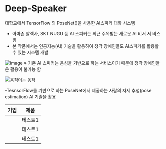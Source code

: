 # Deep-Speaker
대학교에서 TensorFlow 의 PoseNet()을 사용한 AI스피커 대화 시스템

- 아마존 알렉사, SKT NUGU 등 AI 스피커는 최근 주목받는 새로운 AI 비서 서    비스 임
- 본 작품에서는 인공지능(AI) 기술을 활용하여 청각 장애인들도 AI스피커를     활용할 수 있는 시스템 개발 

![image](https://user-images.githubusercontent.com/58585968/98901170-a55fb600-24f6-11eb-9cb5-a29930df3999.png)
※ 기존 AI 스피커는 음성을 기반으로 하는 서비스이기 때문에 청각 장애인들은 활용이 불가능 함

![움직이는 동작](https://user-images.githubusercontent.com/58585968/98902186-8a8e4100-24f8-11eb-9a24-bb31c4651ec9.gif)

-TesnsorFlow를 기반으로 하는 PoseNet에서 제공하는 사람의 자세 추청(pose    estimation) AI 기술을 활용

|기업|제품|
|:---:|:---:|
||테스트1|||테스트2||
||테스트1|||테스트2||
||테스트1|||테스트2||
